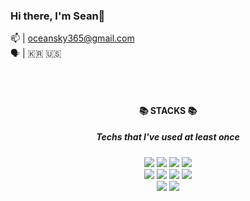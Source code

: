 
 
### Hi there, I'm Sean👋
📫 | oceansky365@gmail.com <br>
🗣️ | 🇰🇷 🇺🇸 

</div>
<br>
<br>



<div align = center><h4>📚 STACKS 📚 </h4> <div>
<div aligen = center><h5>Techs that I've used at least once </h5> <div>
<div algin=center>
<img src="https://img.shields.io/badge/java-007396?style=for-the-badge&logo=java&logoColor=white">
<img src="https://img.shields.io/badge/spring-6DB33F?style=for-the-badge&logo=spring&logoColor=white">
<img src="https://img.shields.io/badge/springboot-6DB33F?style=for-the-badge&logo=springboot&logoColor=white">
<img src="https://img.shields.io/badge/jquery-0769AD?style=for-the-badge&logo=jquery&logoColor=white">
<br>
<img src="https://img.shields.io/badge/html5-E34F26?style=for-the-badge&logo=html5&logoColor=white">
<img src="https://img.shields.io/badge/css-1572B6?style=for-the-badge&logo=css3&logoColor=white">
<img src="https://img.shields.io/badge/javascript-F7DF1E?style=for-the-badge&logo=javascript&logoColor=black">
<img src="https://img.shields.io/badge/react-61DAFB?style=for-the-badge&logo=react&logoColor=black">
<br>
<img src="https://img.shields.io/badge/oracle-F80000?style=for-the-badge&logo=oracle&logoColor=white">
<img src="https://img.shields.io/badge/mysql-4479A1?style=for-the-badge&logo=mysql&logoColor=white">
<br>

<!-- 

![header](https://capsule-render.vercel.app/api?type=wave&color=&height=150&section=header&text=Sean%20Yoo&fontSize=75) 
![Sean Yoo's GitHub stats](https://github-readme-stats.vercel.app/api?username=solusean&show_icons=true&theme=white)
![Top Langs](https://github-readme-stats.vercel.app/api/top-langs/?username=solusean&layout=compact&theme=white)
<img src="https://img.shields.io/badge/git-F05032?style=for-the-badge&logo=git&logoColor=white">
<img src="https://img.shields.io/badge/amazonaws-232F3E?style=for-the-badge&logo=amazonaws&logoColor=white">

-->
